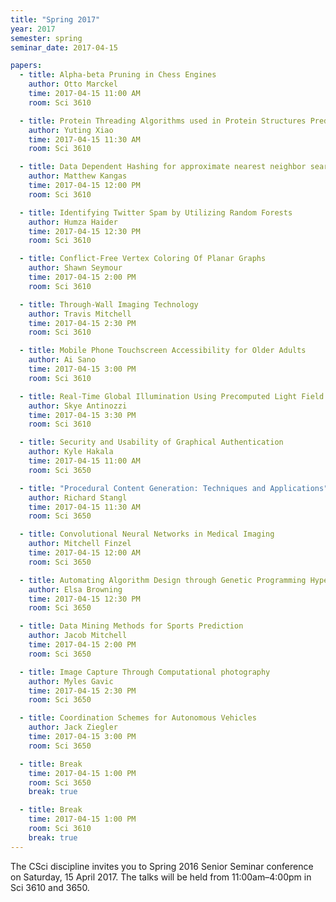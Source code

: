 ```yaml
---
title: "Spring 2017"
year: 2017
semester: spring
seminar_date: 2017-04-15

papers:
  - title: Alpha-beta Pruning in Chess Engines
    author: Otto Marckel
    time: 2017-04-15 11:00 AM
    room: Sci 3610

  - title: Protein Threading Algorithms used in Protein Structures Prediction
    author: Yuting Xiao
    time: 2017-04-15 11:30 AM
    room: Sci 3610

  - title: Data Dependent Hashing for approximate nearest neighbor searching
    author: Matthew Kangas
    time: 2017-04-15 12:00 PM
    room: Sci 3610

  - title: Identifying Twitter Spam by Utilizing Random Forests
    author: Humza Haider
    time: 2017-04-15 12:30 PM
    room: Sci 3610

  - title: Conflict-Free Vertex Coloring Of Planar Graphs
    author: Shawn Seymour
    time: 2017-04-15 2:00 PM
    room: Sci 3610

  - title: Through-Wall Imaging Technology
    author: Travis Mitchell 
    time: 2017-04-15 2:30 PM
    room: Sci 3610

  - title: Mobile Phone Touchscreen Accessibility for Older Adults
    author: Ai Sano 
    time: 2017-04-15 3:00 PM
    room: Sci 3610

  - title: Real-Time Global Illumination Using Precomputed Light Field Probes
    author: Skye Antinozzi 
    time: 2017-04-15 3:30 PM
    room: Sci 3610

  - title: Security and Usability of Graphical Authentication
    author: Kyle Hakala
    time: 2017-04-15 11:00 AM
    room: Sci 3650

  - title: "Procedural Content Generation: Techniques and Applications"
    author: Richard Stangl 
    time: 2017-04-15 11:30 AM
    room: Sci 3650

  - title: Convolutional Neural Networks in Medical Imaging
    author: Mitchell Finzel 
    time: 2017-04-15 12:00 AM
    room: Sci 3650

  - title: Automating Algorithm Design through Genetic Programming Hyper-Heuristics
    author: Elsa Browning 
    time: 2017-04-15 12:30 PM
    room: Sci 3650

  - title: Data Mining Methods for Sports Prediction
    author: Jacob Mitchell 
    time: 2017-04-15 2:00 PM
    room: Sci 3650

  - title: Image Capture Through Computational photography
    author: Myles Gavic 
    time: 2017-04-15 2:30 PM
    room: Sci 3650

  - title: Coordination Schemes for Autonomous Vehicles
    author: Jack Ziegler 
    time: 2017-04-15 3:00 PM
    room: Sci 3650

  - title: Break
    time: 2017-04-15 1:00 PM
    room: Sci 3650
    break: true

  - title: Break
    time: 2017-04-15 1:00 PM
    room: Sci 3610
    break: true
---
```


The CSci discipline invites you to Spring 2016 Senior Seminar conference on Saturday, 15 April 2017. The talks will be held from 11:00am–4:00pm in Sci 3610 and 3650.
